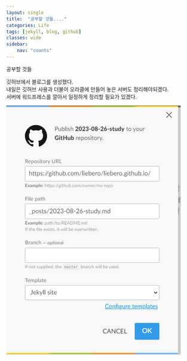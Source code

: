 ```yaml
---
layout: single
title:  "공부할 것들...."
categories: Life
tags: [jekyll, blog, github]
classes: wide
sidebar:
    nav: "counts"
---
```


<p>공부할 것들</p>
<p>깃허브에서 블로그를 생성했다.<br>
내일은 깃허브 사용과 더불어 오라클에 만들어 놓은 서버도 정리해야되겠다.<br>
서버에 워드프레스를 깔아서 일정하게 정리할 필요가 있겠다.</p>
<p><img src="https://github.com/liebero/liebero.github.io/blob/master/images/path.png?raw=true" alt="enter image description here"></p>

